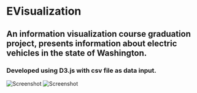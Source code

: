 # EVisualization
## An information visualization course graduation project, presents information about electric vehicles in the state of Washington.
### Developed using D3.js with csv file as data input.
![Screenshot](https://github.com/danielbd94/EVisualization/assets/80395162/a99b3491-a313-4aac-a007-adefdab56d94)
![Screenshot](https://github.com/danielbd94/EVisualization/assets/80395162/7cbe8fba-e2fe-4464-8a72-fafaeafcca54)
